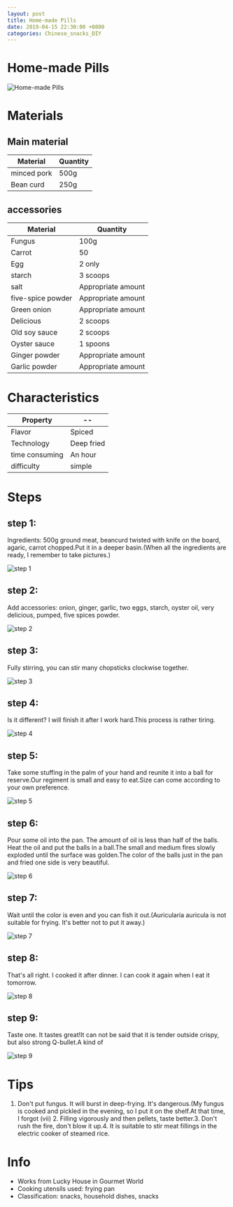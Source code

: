 ```yaml
---
layout: post
title: Home-made Pills
date: 2019-04-15 22:30:00 +0800
categories: Chinese_snacks_DIY
---
```


# Home-made Pills

![Home-made Pills]({{site.baseurl}}/img/428343/428343.jpg)

# Materials


## Main material

Material|Quantity
--|--
minced pork|500g
Bean curd|250g

## accessories

Material|Quantity
--|--
Fungus|100g
Carrot|50
Egg|2 only
starch|3 scoops
salt|Appropriate amount
five-spice powder|Appropriate amount
Green onion|Appropriate amount
Delicious|2 scoops
Old soy sauce|2 scoops
Oyster sauce|1 spoons
Ginger powder|Appropriate amount
Garlic powder|Appropriate amount

# Characteristics

Property|--
--|--
Flavor|Spiced
Technology|Deep fried
time consuming|An hour
difficulty|simple

# Steps

## step 1:

Ingredients: 500g ground meat, beancurd twisted with knife on the board, agaric, carrot chopped.Put it in a deeper basin.(When all the ingredients are ready, I remember to take pictures.)

![step 1]({{site.baseurl}}/img/428343/1.jpg)

## step 2:

Add accessories: onion, ginger, garlic, two eggs, starch, oyster oil, very delicious, pumped, five spices powder.

![step 2]({{site.baseurl}}/img/428343/2.jpg)

## step 3:

Fully stirring, you can stir many chopsticks clockwise together.

![step 3]({{site.baseurl}}/img/428343/3.jpg)

## step 4:

Is it different? I will finish it after I work hard.This process is rather tiring.

![step 4]({{site.baseurl}}/img/428343/4.jpg)

## step 5:

Take some stuffing in the palm of your hand and reunite it into a ball for reserve.Our regiment is small and easy to eat.Size can come according to your own preference.

![step 5]({{site.baseurl}}/img/428343/5.jpg)

## step 6:

Pour some oil into the pan. The amount of oil is less than half of the balls. Heat the oil and put the balls in a ball.The small and medium fires slowly exploded until the surface was golden.The color of the balls just in the pan and fried one side is very beautiful.

![step 6]({{site.baseurl}}/img/428343/6.jpg)

## step 7:

Wait until the color is even and you can fish it out.(Auricularia auricula is not suitable for frying. It's better not to put it away.)

![step 7]({{site.baseurl}}/img/428343/7.jpg)

## step 8:

That's all right. I cooked it after dinner. I can cook it again when I eat it tomorrow.

![step 8]({{site.baseurl}}/img/428343/8.jpg)

## step 9:

Taste one. It tastes great!It can not be said that it is tender outside crispy, but also strong Q-bullet.A kind of

![step 9]({{site.baseurl}}/img/428343/9.jpg)

# Tips

1. Don't put fungus. It will burst in deep-frying. It's dangerous.(My fungus is cooked and pickled in the evening, so I put it on the shelf.At that time, I forgot (vii) 2. Filling vigorously and then pellets, taste better.3. Don't rush the fire, don't blow it up.4. It is suitable to stir meat fillings in the electric cooker of steamed rice.

# Info

- Works from Lucky House in Gourmet World
- Cooking utensils used: frying pan
- Classification: snacks, household dishes, snacks
